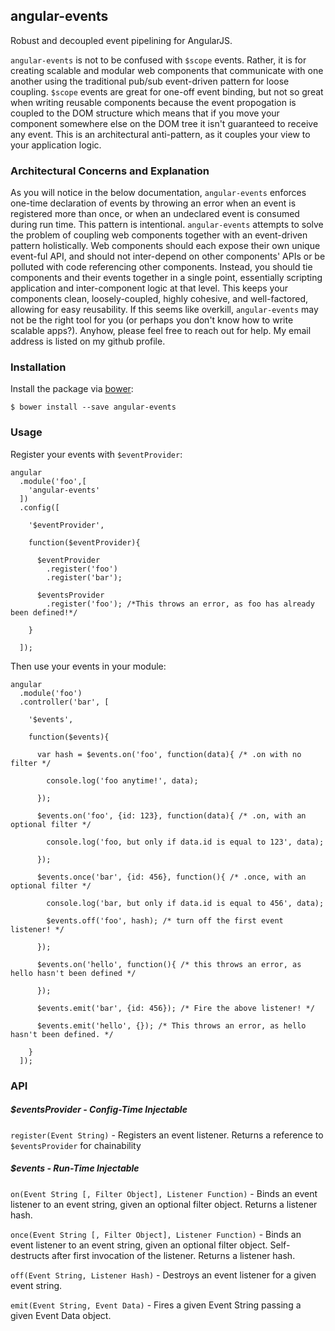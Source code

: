 ## angular-events

Robust and decoupled event pipelining for AngularJS.

`angular-events` is not to be confused with `$scope` events.  Rather, it is for creating scalable and modular web components that communicate
with one another using the traditional pub/sub event-driven pattern for loose coupling.  `$scope` events are great for one-off event binding,
but not so great when writing reusable components because the event propogation is coupled to the DOM structure which means that if you move your
component somewhere else on the DOM tree it isn't guaranteed to receive any event.  This is an architectural anti-pattern, as it couples your view to your application logic.


### Architectural Concerns and Explanation

As you will notice in the below documentation, `angular-events` enforces one-time declaration of events by throwing an error when an event is registered more than once, or when an undeclared event is consumed during run time.  This pattern is intentional.  `angular-events` attempts to solve the problem of coupling web components together with an event-driven pattern holistically.  Web components should each expose their own unique event-ful API, and should not inter-depend on other components' APIs or be polluted with code referencing other components.  Instead, you should tie components and their events together in a single point, essentially scripting application and inter-component logic at that level.  This keeps your components clean, loosely-coupled, highly cohesive, and well-factored, allowing for easy reusability.  If this seems like overkill, `angular-events` may not be the right tool for you (or perhaps you don't know how to write scalable apps?).  Anyhow, please feel free to reach out for help.  My email address is listed on my github profile.

### Installation

Install the package via [bower](http://bower.io):

    $ bower install --save angular-events

### Usage

Register your events with `$eventProvider`:

    angular
      .module('foo',[
        'angular-events'
      ])
      .config([
      
        '$eventProvider',
        
        function($eventProvider){
        
          $eventProvider
            .register('foo')
            .register('bar');

          $eventsProvider
            .register('foo'); /*This throws an error, as foo has already been defined!*/
        
        }
      
      ]);
      
Then use your events in your module:

    angular
      .module('foo')
      .controller('bar', [
      
        '$events',
        
        function($events){
        
          var hash = $events.on('foo', function(data){ /* .on with no filter */
          
            console.log('foo anytime!', data);
          
          });
          
          $events.on('foo', {id: 123}, function(data){ /* .on, with an optional filter */
          
            console.log('foo, but only if data.id is equal to 123', data);
            
          });
          
          $events.once('bar', {id: 456}, function(){ /* .once, with an optional filter */
          
            console.log('bar, but only if data.id is equal to 456', data);
            
            $events.off('foo', hash); /* turn off the first event listener! */
            
          });

          $events.on('hello', function(){ /* this throws an error, as hello hasn't been defined */

          });
          
          $events.emit('bar', {id: 456}); /* Fire the above listener! */

          $events.emit('hello', {}); /* This throws an error, as hello hasn't been defined. */
        
        }
      ]);



### API

##### $eventsProvider - Config-Time Injectable

`register(Event String)` - Registers an event listener.  Returns a reference to `$eventsProvider` for chainability


##### $events - Run-Time Injectable


`on(Event String [, Filter Object], Listener Function)` - Binds an event listener to an event string, given an optional filter object.  Returns a listener hash.

`once(Event String [, Filter Object], Listener Function)` - Binds an event listener to an event string, given an optional filter object.  Self-destructs after first invocation of the listener.  Returns a listener hash.
      
`off(Event String, Listener Hash)` - Destroys an event listener for a given event string.

`emit(Event String, Event Data)` - Fires a given Event String passing a given Event Data object.

